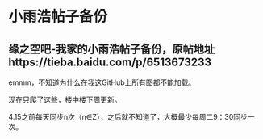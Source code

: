 # 小雨浩帖子备份
## 缘之空吧-我家的小雨浩帖子备份，原帖地址https://tieba.baidu.com/p/6513673233

emmm，不知道为什么在我这GitHub上所有图都不能加载。

现在只爬了这些，楼中楼下周更新。

4.15之前每天同步n次（n∈Z），之后就不知道了，大概最少每周二9：30同步一次。
